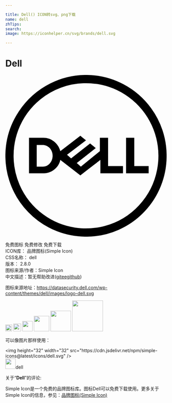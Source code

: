```yaml
---

title: Dell() ICON转svg、png下载
name: dell
zhTips: 
search: 
image: https://iconhelper.cn/svg/brands/dell.svg

---
```


# Dell  <small style="font-size: 60%;font-weight: 100"></small>

<div id="svg" class="svg-wrap">
<svg xmlns="http://www.w3.org/2000/svg" role="img" viewBox="0 0 24 24"><title>Dell icon</title><path d="M17.963 14.6V9.324h1.222v4.204h2.14v1.07h-3.362zm-9.784-3.288l2.98-2.292c.281.228.56.458.841.687l-2.827 2.14.611.535 2.827-2.216c.281.228.56.458.841.688a295.83 295.83 0 0 1-2.827 2.216l.61.536 2.83-2.295-.001-1.986h1.223v4.204h2.216v1.07h-3.362v-1.987c-.995.763-1.987 1.529-2.981 2.292l-2.981-2.292c-.144.729-.653 1.36-1.312 1.694-.285.147-.597.24-.915.276-.183.022-.367.017-.551.017H3.516V9.325H5.69a2.544 2.544 0 0 1 1.563.557c.454.36.778.872.927 1.43m-3.516-.917v3.21l.953-.001a1.377 1.377 0 0 0 1.036-.523 1.74 1.74 0 0 0 .182-1.889 1.494 1.494 0 0 0-.976-.766c-.166-.04-.338-.03-.507-.032h-.688zM11.82 0h.337a11.94 11.94 0 0 1 5.405 1.373 12.101 12.101 0 0 1 4.126 3.557A11.93 11.93 0 0 1 24 11.82v.36a11.963 11.963 0 0 1-3.236 8.033A11.967 11.967 0 0 1 12.182 24h-.361a11.993 11.993 0 0 1-4.145-.806 12.04 12.04 0 0 1-4.274-2.836A12.057 12.057 0 0 1 .576 15.67 12.006 12.006 0 0 1 0 12.181v-.361a11.924 11.924 0 0 1 1.992-6.396 12.211 12.211 0 0 1 4.71-4.172A11.875 11.875 0 0 1 11.82 0m-.153 1.23a10.724 10.724 0 0 0-6.43 2.375 10.78 10.78 0 0 0-3.319 4.573 10.858 10.858 0 0 0 .193 8.12 10.788 10.788 0 0 0 3.546 4.421 10.698 10.698 0 0 0 4.786 1.946c1.456.209 2.955.124 4.376-.26a10.756 10.756 0 0 0 5.075-3.062 10.742 10.742 0 0 0 2.686-5.28 10.915 10.915 0 0 0-.122-4.682 10.77 10.77 0 0 0-7.098-7.626 10.78 10.78 0 0 0-3.693-.525z"/></svg>
</div>
<detail full-name='dell'></detail>

<div class="detail-page">
<p>
<span><span class="badge-success badge">免费图标</span> <span class="badge-success badge">免费修改</span>  <span class="badge-success badge">免费下载</span> </span>
<br/>
<span>
ICON库：
<span class="badge-secondary badge">品牌图标(Simple Icon)</span> 
</span>
<br/>
<span>
CSS名称：
<span class="badge-secondary badge">dell</span> 
</span>

<br/>
<span>
版本：
<span class="badge-secondary badge">2.8.0</span> 
</span>
<br/>
<span>图标来源/作者：<span class="badge-light badge">Simple Icon</span></span> 
<br/>
<span class="zh-detail">中文描述：暂无<span class="help-link"><span>帮助改进</span>(<a href="https://gitee.com/liuwave/icon-helper/edit/master/json/brands/dell.json" target="_blank" rel="noopener noreferrer">gitee</a><a href="https://github.com/liuwave/icon-helper/edit/master/json/brands/dell.json" target="_blank" rel="noopener noreferrer">github</a></span>)</span><br/>
</p>
</div><div class="description description alert alert-light"><p>图标来源地址：<a href="https://datasecurity.dell.com/wp-content/themes/dell/images/logo-dell.svg" target="_blank" rel="noopener noreferrer">https://datasecurity.dell.com/wp-content/themes/dell/images/logo-dell.svg</a></p></div>
<div class="alert alert-dark">
<img height="21" width="21" src="https://cdn.jsdelivr.net/npm/simple-icons@latest/icons/dell.svg" />
<img height="24" width="24" src="https://cdn.jsdelivr.net/npm/simple-icons@latest/icons/dell.svg" />
<img height="32" width="32" src="https://cdn.jsdelivr.net/npm/simple-icons@latest/icons/dell.svg" />
<img height="48" width="48" src="https://cdn.jsdelivr.net/npm/simple-icons@latest/icons/dell.svg" />
<img height="64" width="64" src="https://cdn.jsdelivr.net/npm/simple-icons@latest/icons/dell.svg" />
<img height="96" width="96" src="https://cdn.jsdelivr.net/npm/simple-icons@latest/icons/dell.svg" />

</div>
<div>
  <p>可以像图片那样使用：    
  </p>
  <div class="alert alert-primary" style="font-size: 14px">
    &lt;img height="32" width="32" src="https://cdn.jsdelivr.net/npm/simple-icons@latest/icons/dell.svg" /&gt;
    <copy-btn content='<img height="32" width="32" src="https://cdn.jsdelivr.net/npm/simple-icons@latest/icons/dell.svg" />'></copy-btn>
  </div>
  <div class="alert alert-secondary">
    <img height="32" width="32" src="https://cdn.jsdelivr.net/npm/simple-icons@latest/icons/dell.svg" />dell
    <copy-btn content="dell" btn-title="复制图标名称"></copy-btn>
  </div>
</div>
<div class="icon-detail__container">
<p>关于“<b>Dell</b>”的评论:</p>
</div>
<Vssue title="关于“Dell”的评论" />
<div><p>Simple Icon是一个免费的品牌图标库。图标Dell可以免费下载使用。更多关于  Simple Icon的信息，参见：<a target="_blank" href="https://iconhelper.cn/brands.html">品牌图标(Simple Icon)</a>
</p></div>

